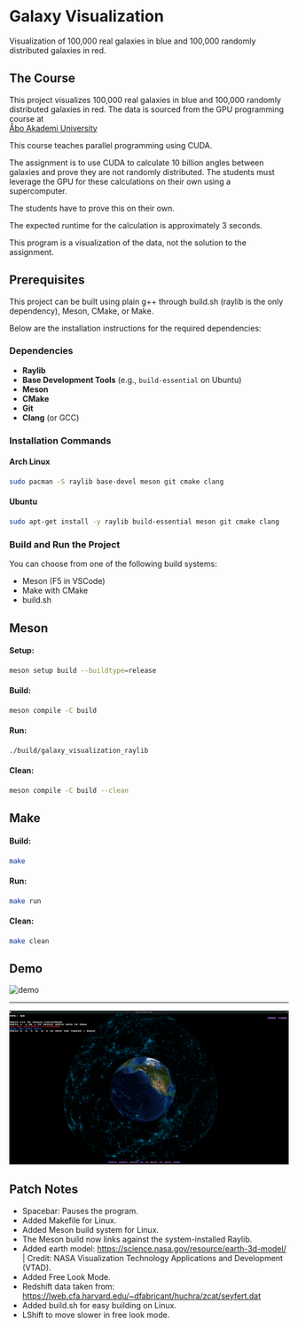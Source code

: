 # Galaxy Visualization

Visualization of 100,000 real galaxies in blue and 100,000 randomly distributed galaxies in red.

## The Course

This project visualizes 100,000 real galaxies in blue and 100,000 randomly distributed galaxies in red. The data is sourced from the GPU programming course at  
[Åbo Akademi University](https://studiehandboken.abo.fi/en/course/IT00CG19/19162?period=2024-2027)

This course teaches parallel programming using CUDA. 

The assignment is to use CUDA to calculate 10 billion angles between galaxies and prove they are not randomly distributed. 
The students must leverage the GPU for these calculations on their own using a supercomputer.

The students have to prove this on their own. 

The expected runtime for the calculation is approximately 3 seconds.


This program is a visualization of the data, not the solution to the assignment.

## Prerequisites

This project can be built using plain g++ through build.sh (raylib is the only dependency), Meson, CMake, or Make. 

Below are the installation instructions for the required dependencies:

### Dependencies

- **Raylib**
- **Base Development Tools** (e.g., `build-essential` on Ubuntu)
- **Meson**
- **CMake**
- **Git**
- **Clang** (or GCC)

### Installation Commands

#### Arch Linux

```bash
sudo pacman -S raylib base-devel meson git cmake clang
```

#### Ubuntu

```bash
sudo apt-get install -y raylib build-essential meson git cmake clang
```

### Build and Run the Project

You can choose from one of the following build systems:
- Meson (F5 in VSCode)
- Make with CMake
- build.sh


## Meson
#### Setup:
```bash
meson setup build --buildtype=release 
```

#### Build:
```bash
meson compile -C build
```

#### Run:
```bash
./build/galaxy_visualization_raylib
```

#### Clean:
```bash
meson compile -C build --clean
```


## Make
#### Build:
```bash
make
```

#### Run:
```bash
make run
```

#### Clean:
```bash
make clean
```



##  Demo

![demo](resources/images/galaxy_viz_demo.gif "galaxy_viz_demo.gif")

---

![screen](resources/images/screenshot.png "screenshot.png")

## Patch Notes

- Spacebar: Pauses the program.
- Added Makefile for Linux.
- Added Meson build system for Linux.
- The Meson build now links against the system-installed Raylib.
- Added earth model: https://science.nasa.gov/resource/earth-3d-model/ | Credit: NASA Visualization Technology Applications and Development (VTAD).
- Added Free Look Mode.
- Redshift data taken from: https://lweb.cfa.harvard.edu/~dfabricant/huchra/zcat/seyfert.dat
- Added build.sh for easy building on Linux. 
- LShift to move slower in free look mode.